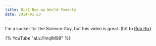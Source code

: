 ```yaml
---
title: Bill Nye on World Poverty
date: 2014-01-23
---
```


I'm a sucker for the Science Guy, but this video is great. (h/t to [Rob Rix](http://twitter.com/rob_rox))

{% YouTube "aLvJ1mqlM98" %}
